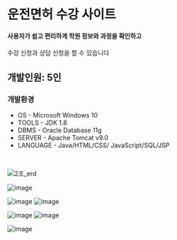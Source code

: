 # 운전면허 수강 사이트

#### 사용자가 쉽고 편리하게 학원 정보와 과정을 확인하고
수강 신청과 상담 신청을 할 수 있습니다
 

## 개발인원: 5인
### 개발환경
* OS - Microsoft Windows 10
* TOOLS - JDK 1.8
* DBMS - Oracle Database 11g
* SERVER - Apache Tomcat v9.0
* LANGUAGE - Java/HTML/CSS/
JavaScript/SQL/JSP


<br>

![2조_erd](https://user-images.githubusercontent.com/94349690/147401509-68115e97-0021-4019-ba68-7b7a0ea21036.png)



![image](https://user-images.githubusercontent.com/94349690/147401542-b7fc4930-34f6-40c4-a985-c2804df51cec.png)




![image](https://user-images.githubusercontent.com/94349690/153815476-02c21268-248a-4a43-9918-e71c2fdfb9ea.png)
![image](https://user-images.githubusercontent.com/94349690/153815591-c46ccabd-0e13-485e-b141-60469d98061b.png)


![image](https://user-images.githubusercontent.com/94349690/153815565-12973360-fbbd-4e41-b8a6-01fd0302e972.png)
![image](https://user-images.githubusercontent.com/94349690/153815612-ffd7bdc3-dd59-416e-a472-b6c68ee43543.png)


![image](https://user-images.githubusercontent.com/94349690/153815633-b40ece7d-2c4f-4f2a-9009-1da3a8650852.png)

